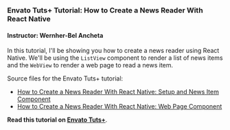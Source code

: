 ### Envato Tuts+ Tutorial: How to Create a News Reader With React Native

#### Instructor: Wernher-Bel Ancheta

In this tutorial, I'll be showing you how to create a news reader using React Native. We'll be using the `ListView` component to render a list of news items and the `WebView` to render a web page to read a news item.

Source files for the Envato Tuts+ tutorial:

- [How to Create a News Reader With React Native: Setup and News Item Component](http://code.tutsplus.com/articles/how-to-create-a-news-reader-with-react-native-setup-and-news-item-component--cms-25935)
- [How to Create a News Reader With React Native: Web Page Component](http://code.tutsplus.com/tutorials/how-to-create-a-news-reader-with-react-native-web-page-component--cms-25993)

**Read this tutorial on [Envato Tuts+](https://code.tutsplus.com)**.
